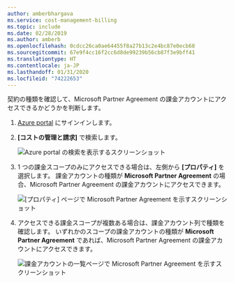 ```yaml
---
author: amberbhargava
ms.service: cost-management-billing
ms.topic: include
ms.date: 02/28/2019
ms.author: amberb
ms.openlocfilehash: 0cdcc26ca0ae64455f8a27b13c2e4bc87e0ecb68
ms.sourcegitcommit: 67e9f4cc16f2cc6d8de99239b56cb87f3e9bff41
ms.translationtype: HT
ms.contentlocale: ja-JP
ms.lasthandoff: 01/31/2020
ms.locfileid: "74222653"
---
```

契約の種類を確認して、Microsoft Partner Agreement の課金アカウントにアクセスできるかどうかを判断します。
 
1. [Azure portal](https://portal.azure.com) にサインインします。
 
2. **[コストの管理と請求]** で検索します。
 
   ![Azure portal の検索を表示するスクリーンショット](./media/billing-check-mpa/search-cmb.png)
 
3. 1 つの課金スコープのみにアクセスできる場合は、左側から **[プロパティ]** を選択します。 課金アカウントの種類が **Microsoft Partner Agreement** の場合、Microsoft Partner Agreement の課金アカウントにアクセスできます。
 
    ![[プロパティ] ページで Microsoft Partner Agreement を示すスクリーンショット](./media/billing-check-mpa/mpa-property.png)
 
4. アクセスできる課金スコープが複数ある場合は、課金アカウント列で種類を確認します。 いずれかのスコープの課金アカウントの種類が **Microsoft Partner Agreement** であれば、Microsoft Partner Agreement の課金アカウントにアクセスできます。
 
    ![課金アカウントの一覧ページで Microsoft Partner Agreement を示すスクリーンショット](./media/billing-check-mpa/mpa-in-the-list.png)
 
